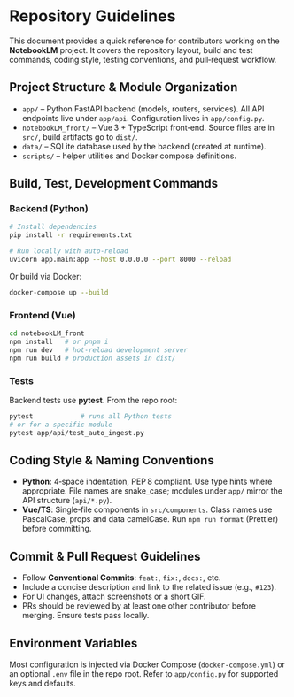 # Repository Guidelines

This document provides a quick reference for contributors working on the **NotebookLM** project. It covers the repository layout, build and test commands, coding style, testing conventions, and pull‑request workflow.

## Project Structure & Module Organization
- `app/` – Python FastAPI backend (models, routers, services).  All API endpoints live under `app/api`.  Configuration lives in `app/config.py`.
- `notebookLM_front/` – Vue 3 + TypeScript front‑end.  Source files are in `src/`, build artifacts go to `dist/`.
- `data/` – SQLite database used by the backend (created at runtime).
- `scripts/` – helper utilities and Docker compose definitions.

## Build, Test, Development Commands
### Backend (Python)
```bash
# Install dependencies
pip install -r requirements.txt

# Run locally with auto‑reload
uvicorn app.main:app --host 0.0.0.0 --port 8000 --reload
```
Or build via Docker:
```bash
docker-compose up --build
```

### Frontend (Vue)
```bash
cd notebookLM_front
npm install   # or pnpm i
npm run dev   # hot‑reload development server
npm run build # production assets in dist/
```

### Tests
Backend tests use **pytest**.  From the repo root:
```bash
pytest            # runs all Python tests
# or for a specific module
pytest app/api/test_auto_ingest.py
```
## Coding Style & Naming Conventions
- **Python**: 4‑space indentation, PEP 8 compliant.  Use type hints where appropriate.  File names are snake_case; modules under `app/` mirror the API structure (`api/*.py`).
- **Vue/TS**: Single‑file components in `src/components`.  Class names use PascalCase, props and data camelCase.  Run `npm run format` (Prettier) before committing.

## Commit & Pull Request Guidelines
- Follow **Conventional Commits**: `feat:`, `fix:`, `docs:`, etc.
- Include a concise description and link to the related issue (e.g., `#123`).
- For UI changes, attach screenshots or a short GIF.
- PRs should be reviewed by at least one other contributor before merging.  Ensure tests pass locally.

## Environment Variables
Most configuration is injected via Docker Compose (`docker-compose.yml`) or an optional `.env` file in the repo root.  Refer to `app/config.py` for supported keys and defaults.

